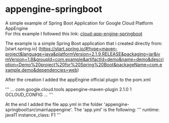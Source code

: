 # appengine-springboot
A simple example of Spring Boot Application for Google Cloud Platform AppEngine
<br>
For this example I followed this link: [cloud-app-engine-springboot](https://codelabs.developers.google.com/codelabs/cloud-app-engine-springboot/#0")

The example is a simple Spring Boot application that i created directly from: [start.spring.io] (https://start.spring.io/#!type=maven-project&language=java&platformVersion=2.1.9.RELEASE&packaging=jar&jvmVersion=1.8&groupId=com.example&artifactId=demo&name=demo&description=Demo%20project%20for%20Spring%20Boot&packageName=com.example.demo&dependencies=web)

After the creation I added the appEngine official plugin to the pom.xml

'''
...
<plugin>
	<groupId>com.google.cloud.tools</groupId>
	<artifactId>appengine-maven-plugin</artifactId>
	<version>2.1.0</version>
	<configuration>
	  <version>1</version>
	  <projectId>GCLOUD_CONFIG</projectId>
	</configuration>
</plugin>
...
'''

At the end I added the file app.yml in the folder 'appengine-springboot\src\main\appengine'.
The 'app.yml' is the following:
'''
runtime: java11
instance_class: F1
'''
